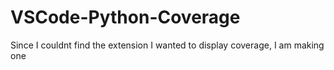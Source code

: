 # VSCode-Python-Coverage
Since I couldnt find the extension I wanted to display coverage, I am making one
